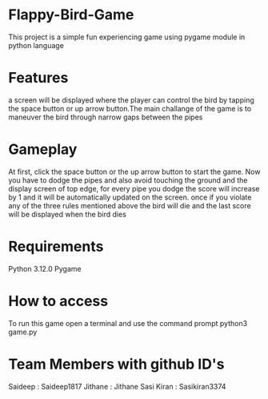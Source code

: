# Flappy-Bird-Game
This project is a simple fun experiencing game using pygame module in python language
# Features
a screen will be displayed where the player can control the bird by tapping the space button or up arrow button.The main challange of the game is to maneuver the bird through narrow gaps between the pipes
# Gameplay
At first, click the space button or the up arrow button to start the game. Now you have to dodge the pipes and also avoid touching the ground and the display screen of top edge, for every pipe you dodge the score will increase by 1 and it will be automatically updated on the screen.                                                   once if you violate any of the three rules mentioned above the bird will die and the last score will be displayed when the bird dies
# Requirements
Python 3.12.0
Pygame
# How to access
To run this game open a terminal and use the command prompt
python3 game.py
# Team Members with github ID's
Saideep : Saideep1817
Jithane : Jithane
Sasi Kiran : Sasikiran3374

